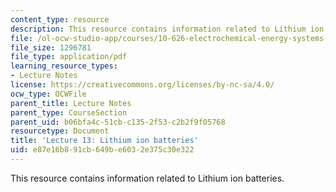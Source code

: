 ```yaml
---
content_type: resource
description: This resource contains information related to Lithium ion batteries.
file: /ol-ocw-studio-app/courses/10-626-electrochemical-energy-systems-spring-2014/e87e16b891cb649be6032e375c30e322_MIT10_626S14_Lec13_Lithi.pdf
file_size: 1296781
file_type: application/pdf
learning_resource_types:
- Lecture Notes
license: https://creativecommons.org/licenses/by-nc-sa/4.0/
ocw_type: OCWFile
parent_title: Lecture Notes
parent_type: CourseSection
parent_uid: b06bfa4c-51cb-c135-2f53-c2b2f9f05768
resourcetype: Document
title: 'Lecture 13: Lithium ion batteries'
uid: e87e16b8-91cb-649b-e603-2e375c30e322
---
```

This resource contains information related to Lithium ion batteries.